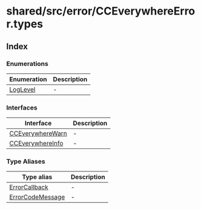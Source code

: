 # shared/src/error/CCEverywhereError.types

## Index

### Enumerations

| Enumeration | Description |
| ------ | ------ |
| [LogLevel](enumerations/log-level/index.md) | - |

### Interfaces

| Interface | Description |
| ------ | ------ |
| [CCEverywhereWarn](interfaces/cc-everywhere-warn/index.md) | - |
| [CCEverywhereInfo](interfaces/cc-everywhere-info/index.md) | - |

### Type Aliases

| Type alias | Description |
| ------ | ------ |
| [ErrorCallback](type-aliases/error-callback/index.md) | - |
| [ErrorCodeMessage](type-aliases/error-code-message/index.md) | - |
